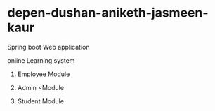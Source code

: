 # depen-dushan-aniketh-jasmeen-kaur
Spring boot  Web application

online Learning system 

1. Employee Module


2. Admin <Module


3. Student Module

